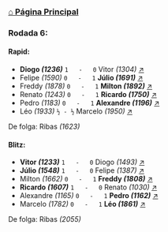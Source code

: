 ### [⌂ Página Principal](https://grupo-de-xadrez.github.io/)

### Rodada 6:

#### Rapid:

* **Diogo *(1236)*** `1   -   0` Vitor *(1304)* [↗](https://www.lichess.org/oLT8dFSp) 
* Felipe *(1590)* `0   -   1` **Júlio *(1691)*** [↗](https://www.lichess.org/UPHBOLK8) 
* Freddy *(1878)* `0   -   1` **Milton *(1892)*** [↗](https://www.lichess.org/DnGe3nKh) 
* Renato *(1243)* `0   -   1` **Ricardo *(1750)*** [↗](https://www.lichess.org/1Wnoetil) 
* Pedro *(1183)* `0   -   1` **Alexandre *(1196)*** [↗](https://www.lichess.org/uq0GqkcY) 
* Léo *(1933)* `½ - ½` Marcelo *(1950)* [↗](https://www.lichess.org/yah6Ermu) 

De folga: Ribas *(1623)*

#### Blitz:

* **Vitor *(1233)*** `1   -   0` Diogo *(1493)* [↗](https://www.lichess.org/wVZwlYka) 
* **Júlio *(1548)*** `1   -   0` Felipe *(1387)* [↗](https://www.lichess.org/Hd2EH2bV) 
* Milton *(1662)* `0   -   1` **Freddy *(1808)*** [↗](https://www.lichess.org/kntzkFHk) 
* **Ricardo *(1607)*** `1   -   0` Renato *(1030)* [↗](https://www.lichess.org/W6qYlQxP) 
* Alexandre *(1165)* `0   -   1` **Pedro *(1162)*** [↗](https://www.lichess.org/dRK4gyy6) 
* Marcelo *(1782)* `0   -   1` **Léo *(1861)*** [↗](https://www.lichess.org/Ay7CPkyi) 

De folga: Ribas *(2055)*

